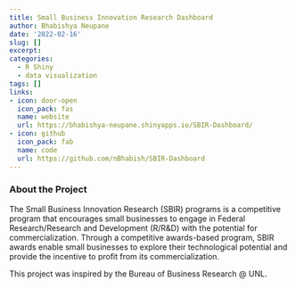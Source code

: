 ```yaml
---
title: Small Business Innovation Research Dashboard
author: Bhabishya Neupane
date: '2022-02-16'
slug: []
excerpt: 
categories:
  - R Shiny
  - data visualization
tags: []
links:
- icon: door-open
  icon_pack: fas
  name: website
  url: https://bhabishya-neupane.shinyapps.io/SBIR-Dashboard/
- icon: github
  icon_pack: fab
  name: code
  url: https://github.com/nBhabish/SBIR-Dashboard
---
```


### About the Project


The Small Business Innovation Research (SBIR) programs is a competitive program that encourages small businesses to engage in Federal Research/Research and Development (R/R&D) with the potential for commercialization. Through a competitive awards-based program, SBIR awards enable small businesses to explore their technological potential and provide the incentive to profit from its commercialization.

This project was inspired by the Bureau of Business Research @ UNL.
